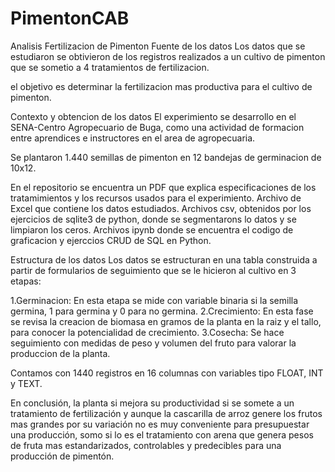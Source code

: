 # PimentonCAB
Analisis Fertilizacion de Pimenton
Fuente de los datos Los datos que se estudiaron se obtivieron de los registros realizados a un cultivo de pimenton que se sometio a 4 tratamientos de fertilizacion.

el objetivo es determinar la fertilizacion mas productiva para el cultivo de pimenton.

Contexto y obtencion de los datos 
El experimiento se desarrollo en el SENA-Centro Agropecuario de Buga, como una actividad de formacion entre aprendices e instructores en el area de agropecuaria.

Se plantaron 1.440 semillas de pimenton en 12 bandejas de germinacion de 10x12.

En el repositorio se encuentra un PDF que explica especificaciones de los tratamimientos y los recursos usados para el experimiento.
Archivo de Excel que contiene los datos estudiados.
Archivos csv, obtenidos por los ejercicios de sqlite3 de python, donde se segmentarons lo datos y se limpiaron los ceros.
Archivos ipynb donde se encuentra el codigo de graficacion y ejerccios CRUD de SQL en Python.

Estructura de los datos 
Los datos se estructuran en una tabla construida a partir de formularios de seguimiento que se le hicieron al cultivo en 3 etapas:

1.Germinacion: En esta etapa se mide con variable binaria si la semilla germina, 1 para germina y 0 para no germina.
2.Crecimiento: En esta fase se revisa la creacion de biomasa en gramos de la planta en la raiz y el tallo, para conocer la potencialidad de crecimiento.
3.Cosecha: Se hace seguimiento con medidas de peso y volumen del fruto para valorar la produccion de la planta.

Contamos con 1440 registros en 16 columnas con variables tipo FLOAT, INT y TEXT. 

En conclusión, la planta si mejora su productividad si se somete a un tratamiento de fertilización y aunque la cascarilla de arroz genere los frutos mas grandes por su variación no es muy conveniente para presupuestar una producción, somo si lo es el tratamiento con arena que genera pesos de fruta mas estandarizados, controlables y predecibles para una producción de pimentón.
